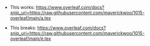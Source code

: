 * This works: https://www.overleaf.com/docs?snip_uri=https://raw.githubusercontent.com/maverickwoo/1015-overleaf/main/a.tex

* This breaks: https://www.overleaf.com/docs?snip_uri=https://raw.githubusercontent.com/maverickwoo/1015-overleaf/main/è.tex
